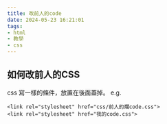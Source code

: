 ```yaml
---
title: 改前人的code
date: 2024-05-23 16:21:01
tags: 
- html
- 教學
- css
---
```


## 如何改前人的CSS

css 寫一樣的條件，放置在後面蓋掉。
e.g.

``` 
<link rel="stylesheet" href="css/前人的爛code.css">
<link rel="stylesheet" href="我的code.css">
```
